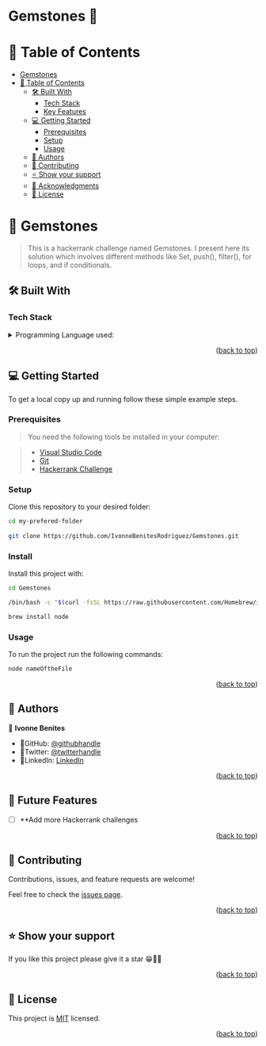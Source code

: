 # Gemstones 💎
# 📗 Table of Contents

- [Gemstones](#-Gemstones)
- [📗 Table of Contents](#-table-of-contents)
  - [🛠 Built With ](#-built-with-)
    - [Tech Stack ](#tech-stack-)
    - [Key Features ](#key-features-)
  - [💻 Getting Started ](#-getting-started-)
    - [Prerequisites](#prerequisites)
    - [Setup](#setup)
    - [Usage](#usage)
  - [👥 Authors ](#-authors-)
  - [🤝 Contributing ](#-contributing-)
  - [⭐️ Show your support ](#️-show-your-support-)
  - [🙏 Acknowledgments ](#-acknowledgments-)
  - [📝 License ](#-license-)

# 📖 Gemstones<a name="about-project"></a>

> This is a hackerrank challenge named Gemstones. I present here its solution which involves different methods like Set, push(), filter(), for loops, and if conditionals.

## 🛠 Built With <a name="built-with"></a>

### Tech Stack <a name="tech-stack"></a>

<details>
  <summary>Programming Language used:</summary>
    <ul>
    <li><a href="https://developer.mozilla.org/en-US/docs/Web/JavaScript">JavaScript</a></li>
  </ul>
</details>

<p align="right">(<a href="#readme-top">back to top</a>)</p>

## 💻 Getting Started <a name="getting-started"></a>

To get a local copy up and running follow these simple example steps.

### Prerequisites

> You need the following tools be installed in your computer:

> - [Visual Studio Code](https://code.visualstudio.com/)
> - [Git](https://www.linode.com/docs/guides/how-to-install-git-on-linux-mac-and-windows/)
> - [Hackerrank Challenge](https://www.hackerrank.com/challenges/challenges/problem)

### Setup

Clone this repository to your desired folder:

```sh
cd my-prefered-folder
  
git clone https://github.com/IvonneBenitesRodriguez/Gemstones.git

```

### Install

Install this project with:

```sh
cd Gemstones

```

```sh
/bin/bash -c "$(curl -fsSL https://raw.githubusercontent.com/Homebrew/install/HEAD/install.sh)"

```

```sh
brew install node

```




### Usage

To run the project run the following commands:

```sh
node nameOftheFile
```

<p align="right">(<a href="#readme-top">back to top</a>)</p>

## 👥 Authors <a name="author"></a>

👤 **Ivonne Benites**

- 🌷GitHub: [@githubhandle](https://github.com/IvonneBenitesRodriguez)
- 🌷Twitter: [@twitterhandle](https://twitter.com/IvonneBenitesR)
- 🌷LinkedIn: [LinkedIn](https://www.linkedin.com/in/ivonnebenites/)

<p align="right">(<a href="#readme-top">back to top</a>)</p>

## 🔭 Future Features <a name="future-features"></a>

- [ ] **Add more Hackerrank challenges

<p align="right">(<a href="#readme-top">back to top</a>)</p>

## 🤝 Contributing <a name="contributing"></a>

Contributions, issues, and feature requests are welcome!

Feel free to check the [issues page](https://github.com/IvonneBenitesRodriguez/Gemstones/issues).

<p align="right">(<a href="#readme-top">back to top</a>)</p>

## ⭐️ Show your support <a name="support"></a>

If you like this project please give it a star 😁🌟✨

<p align="right">(<a href="#readme-top">back to top</a>)</p>

## 📝 License <a name="license"></a>

This project is [MIT](./LICENSE) licensed.

<p align="right">(<a href="#readme-top">back to top</a>)</p>
